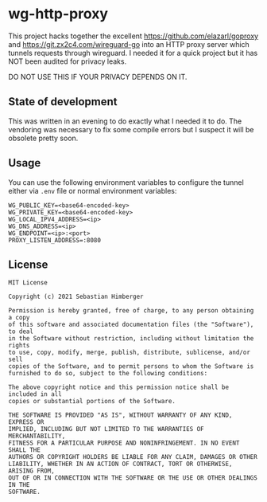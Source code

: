 # wg-http-proxy

This project hacks together the excellent https://github.com/elazarl/goproxy and https://git.zx2c4.com/wireguard-go into an HTTP proxy server which tunnels requests through wireguard.
I needed it for a quick project but it has NOT been audited for privacy leaks. 

DO NOT USE THIS IF YOUR PRIVACY DEPENDS ON IT.

## State of development

This was written in an evening to do exactly what I needed it to do. The vendoring was necessary to fix some compile errors but I suspect it will be obsolete pretty soon.

## Usage

You can use the following environment variables to configure the tunnel either via `.env` file or normal environment variables:

```
WG_PUBLIC_KEY=<base64-encoded-key>
WG_PRIVATE_KEY=<base64-encoded-key>
WG_LOCAL_IPV4_ADDRESS=<ip>
WG_DNS_ADDRESS=<ip>
WG_ENDPOINT=<ip>:<port>
PROXY_LISTEN_ADDRESS=:8080
```

## License

```
MIT License

Copyright (c) 2021 Sebastian Himberger

Permission is hereby granted, free of charge, to any person obtaining a copy
of this software and associated documentation files (the "Software"), to deal
in the Software without restriction, including without limitation the rights
to use, copy, modify, merge, publish, distribute, sublicense, and/or sell
copies of the Software, and to permit persons to whom the Software is
furnished to do so, subject to the following conditions:

The above copyright notice and this permission notice shall be included in all
copies or substantial portions of the Software.

THE SOFTWARE IS PROVIDED "AS IS", WITHOUT WARRANTY OF ANY KIND, EXPRESS OR
IMPLIED, INCLUDING BUT NOT LIMITED TO THE WARRANTIES OF MERCHANTABILITY,
FITNESS FOR A PARTICULAR PURPOSE AND NONINFRINGEMENT. IN NO EVENT SHALL THE
AUTHORS OR COPYRIGHT HOLDERS BE LIABLE FOR ANY CLAIM, DAMAGES OR OTHER
LIABILITY, WHETHER IN AN ACTION OF CONTRACT, TORT OR OTHERWISE, ARISING FROM,
OUT OF OR IN CONNECTION WITH THE SOFTWARE OR THE USE OR OTHER DEALINGS IN THE
SOFTWARE.
```